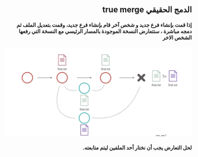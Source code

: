 ## <div dir = rtl >  الدمج الحقيقي true merge  </dir > 

#### <div dir = rtl >  إذا قمت بإنشاء فرع جديد و شخص آخر قام بإنشاء فرع جديد، وقمت بتعديل الملف ثم دمجه مباشرة ، ستتعارض النسخة الموجودة بالمسار الرئيسي مع النسخة التي رفعها الشخص الاخر  </dir > 

![alt text](tm.jpg)

#### <div dir = rtl >    لحل التعارض يجب أن نختار أحد الملفين ليتم متابعته.  </dir > 
